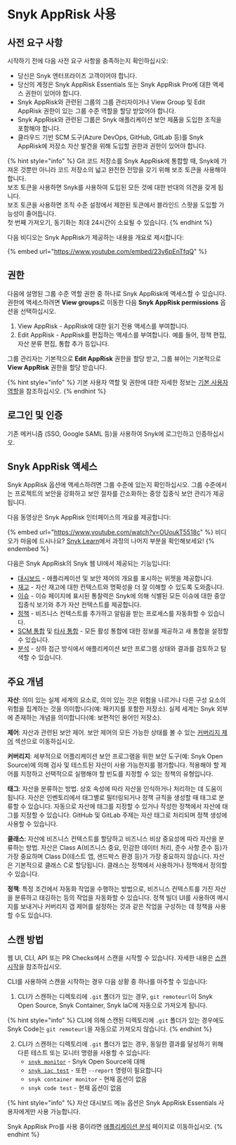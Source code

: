 # Snyk AppRisk 사용

## 사전 요구 사항

시작하기 전에 다음 사전 요구 사항을 충족하는지 확인하십시오:

- 당신은 Snyk 엔터프라이즈 고객이어야 합니다.
- 당신의 계정은 Snyk AppRisk Essentials 또는 Snyk AppRisk Pro에 대한 액세스 권한이 있어야 합니다.
- Snyk AppRisk와 관련된 그룹의 그룹 관리자이거나 View Group 및 Edit AppRisk 권한이 있는 그룹 수준 역할을 할당 받았어야 합니다.
- Snyk AppRisk와 관련된 그룹은 Snyk 애플리케이션 보안 제품을 도입한 조직을 포함해야 합니다.
- 클라우드 기반 SCM 도구(Azure DevOps, GitHub, GitLab 등)를 Snyk AppRisk에 저장소 자산 발견을 위해 도입할 권한과 권한이 있어야 합니다.

{% hint style="info" %}
Git 코드 저장소를 Snyk AppRisk에 통합할 때, Snyk에 가져온 것뿐만 아니라 코드 저장소의 넓고 완전한 전망을 갖기 위해 보조 토큰을 사용해야 합니다.\
보조 토큰을 사용하면 Snyk를 사용하여 도입된 모든 것에 대한 반대의 의견을 갖게 됩니다.\
보조 토큰을 사용하면 조직 수준 설정에서 제한된 토큰에서 블라인드 스팟을 도입할 가능성이 줄어듭니다.\
첫 번째 가져오기, 동기화는 최대 24시간이 소요될 수 있습니다.
{% endhint %}

다음 비디오는 Snyk AppRisk가 제공하는 내용을 개요로 제시합니다:

{% embed url="https://www.youtube.com/embed/23y6pEnTfqQ" %}

## 권한

다음에 설명된 그룹 수준 역할 권한 중 하나로 Snyk AppRisk에 액세스할 수 있습니다. 권한에 액세스하려면 **View groups**로 이동한 다음 **Snyk AppRisk permissions** 옵션을 선택하십시오.

1. View AppRisk - AppRisk에 대한 읽기 전용 액세스를 부여합니다.
2. Edit AppRisk - AppRisk를 편집하는 액세스를 부여합니다. 예를 들어, 정책 편집, 자산 분류 편집, 통합 추가 등입니다.

그룹 관리자는 기본적으로 **Edit AppRisk** 권한을 할당 받고, 그룹 뷰어는 기본적으로 **View AppRisk** 권한을 할당 받습니다.

{% hint style="info" %}
기본 사용자 역할 및 권한에 대한 자세한 정보는 [기본 사용자 역할](../../snyk-admin/user-roles/pre-defined-roles.md)을 참조하십시오.
{% endhint %}

## 로그인 및 인증

기존 메커니즘 (SSO, Google SAML 등)을 사용하여 Snyk에 로그인하고 인증하십시오.

## Snyk AppRisk 액세스

Snyk AppRisk 옵션에 액세스하려면 그룹 수준에 있는지 확인하십시오. 그룹 수준에서는 프로젝트의 보안을 강화하고 보안 절차를 간소화하는 중앙 집중식 보안 관리가 제공됩니다.

다음 동영상은 Snyk AppRisk 인터페이스의 개요를 제공합니다:

{% embed url="https://www.youtube.com/watch?v=OUoukT5518c" %}
비디오가 마음에 드시나요? [Snyk Learn](https://learn.snyk.io/lesson/snyk-apprisk-essentials/)에서 과정의 나머지 부분을 확인해보세요!
{% endembed %}

다음은 Snyk AppRisk의 Snyk 웹 UI에서 제공되는 기능입니다:

- [대시보드](../../getting-started/snyk-web-ui.md#view-the-assets-dashboard) - 애플리케이션 및 보안 제어의 개요를 표시하는 위젯을 제공합니다.
- [재고](../../manage-assets/) - 자산 재고에 대한 컨텍스트와 명확성을 더 잘 이해할 수 있도록 도와줍니다.
- [이슈](../../manage-risk/prioritize-issues-for-fixing/prioritization-for-snyk-apprisk.md) - 이슈 페이지에 표시된 통찰력은 Snyk에 의해 식별된 모든 이슈에 대한 중앙 집중식 보기와 추가 자산 컨텍스트를 제공합니다.
- [정책](../../manage-risk/policies/assets-policies/) - 비즈니스 컨텍스트를 추가하고 알림을 받는 프로세스를 자동화할 수 있습니다.
- [SCM 통합](../../scm-ide-and-ci-cd-integrations/snyk-scm-integrations/#group-level-snyk-apprisk-scm-integrations) 및 [타사 통합](../../manage-risk/snyk-apprisk/integrations-for-snyk-apprisk/connect-a-third-party-integration.md) - 모든 활성 통합에 대한 정보를 제공하고 새 통합을 설정할 수 있습니다.
- [분석](../../manage-risk/enterprise-analytics/application-analytics.md) - 상하 접근 방식에서 애플리케이션 보안 프로그램 상태와 결과를 검토하고 탐색할 수 있습니다.

## 주요 개념

**자산**: 의미 있는 실제 세계의 요소로, 의미 있는 것은 위험을 나르거나 다른 구성 요소의 위험을 집계하는 것을 의미합니다(예: 패키지를 포함한 저장소). 실제 세계는 Snyk 외부에 존재하는 개념을 의미합니다(예: 보편적인 용어인 저장소).

**제어**: 자산과 관련된 보안 제어. 보안 제어의 모든 가능한 상태를 볼 수 있는 [커버리지 제어](../../manage-risk/policies/assets-policies/use-cases-for-policies/coverage-control-policy-use-case.md) 섹션으로 이동하십시오.

**커버리지**: 세부적으로 어플리케이션 보안 프로그램을 위한 보안 도구(예: Snyk Open Source)에 의해 검사 및 테스트된 자산이 사용 가능한지를 평가합니다. 적용해야 할 제어를 지정하고 선택적으로 실행해야 할 빈도를 지정할 수 있는 정책의 유형입니다.

**태그**: 자산을 분류하는 방법. 상호 속성에 따라 자산을 인식하거나 처리하는 데 도움이 됩니다. 자산은 인벤토리에서 태그별로 필터링되거나 정책 규칙을 생성할 때 태그로 분류할 수 있습니다. 자동으로 자산에 태그를 지정할 수 있거나 작성한 정책에서 자산에 태그를 지정할 수 있습니다. GitHub 및 GitLab 주제는 자산 태그로 처리되며 정책 생성에 사용할 수 있습니다.

**클래스**: 자산에 비즈니스 컨텍스트를 할당하고 비즈니스 비상 중요성에 따라 자산을 분류하는 방법. 자산은 Class A(비즈니스 중요, 민감한 데이터 처리, 준수 사항 준수 등)가 가장 중요하며 Class D(테스트 앱, 샌드박스 환경 등)가 가장 중요하지 않습니다. 자산은 기본적으로 클래스 C로 할당됩니다. 클래스는 정책에서 사용하거나 정책에서 정의할 수 있습니다.

**정책**: 특정 조건에서 자동화 작업을 수행하는 방법으로, 비즈니스 컨텍스트를 가진 자산을 분류하고 태깅하는 등의 작업을 자동화할 수 있습니다. 정책 빌더 UI를 사용하여 메시지를 보내거나 커버리지 갭 제어를 설정하는 것과 같은 작업을 구성하는 데 정책을 사용할 수도 있습니다.

## 스캔 방법

웹 UI, CLI, API 또는 PR Checks에서 스캔을 시작할 수 있습니다. 자세한 내용은 [스캔 시작](../start-scanning.md)을 참조하십시오.

CLI를 사용하여 스캔을 시작하는 경우 다음 상황 중 하나를 마주할 수 있습니다:

1. CLI가 스캔하는 디렉토리에 `.git` 폴더가 있는 경우, `git remoteurl`이 Snyk Open Source, Snyk Container, Snyk IaC에 자동으로 가져오게 됩니다.

{% hint style="info" %}
CLI에 의해 스캔된 디렉토리에 `.git` 폴더가 있는 경우에도 Snyk Code는 `git remoteurl`을 자동으로 가져오지 않습니다.
{% endhint %}

2. CLI가 스캔하는 디렉토리에 `.git` 폴더가 없는 경우, 동일한 결과를 달성하기 위해 다른 테스트 또는 모니터 명령을 사용할 수 있습니다:
   - [`snyk monitor`](../../snyk-cli/commands/monitor.md#remote-repo-url-less-than-url-greater-than) - Snyk Open Source에 대해
   - [`snyk iac test`](../../snyk-cli/commands/iac-test.md#remote-repo-url-less-than-url-greater-than) - 또한 `--report` 명령이 필요합니다
   - `snyk container monitor` - 현재 옵션이 없음
   - `snyk code test` - 현재 옵션이 없음

{% hint style="info" %}
자산 대시보드 메뉴 옵션은 Snyk AppRisk Essentials 사용자에게만 사용 가능합니다.

Snyk AppRisk Pro를 사용 중이라면 [애플리케이션 분석](../../manage-risk/enterprise-analytics/application-analytics.md) 페이지로 이동하십시오.
{% endhint %}